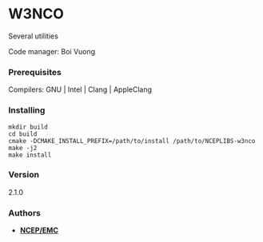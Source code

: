 # W3NCO

Several utilities

Code manager: Boi Vuong


### Prerequisites

Compilers: GNU | Intel | Clang | AppleClang 


### Installing

```
mkdir build
cd build
cmake -DCMAKE_INSTALL_PREFIX=/path/to/install /path/to/NCEPLIBS-w3nco
make -j2
make install
```


### Version

2.1.0


### Authors

* **[NCEP/EMC](mailto:NCEP.List.EMC.nceplibs.Developers@noaa.gov)**
